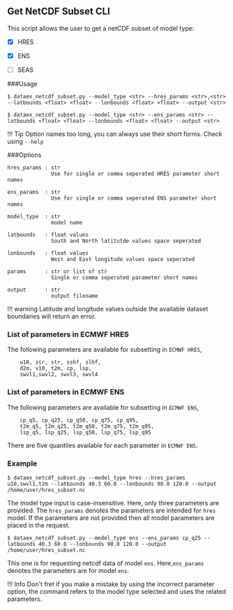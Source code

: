 ## Get NetCDF Subset CLI

This script allows the user to get a netCDF subset of model type:

* [X] HRES
* [X] ENS
* [ ] SEAS 


###Usage
```
$ dataex_netcdf_subset.py --model_type <str> --hres_params <str>,<str> --latbounds <float> <float> --lonbounds <float> <float> --output <str>

$ dataex_netcdf_subset.py --model_type <str> --ens_params <str> --latbounds <float> <float> --lonbounds <float> <float> --output <str>

```
!!! Tip
    Option names too long, you can always use their short forms. Check using `--help`
    
    
###Options

```
hres_params : str
              Use for single or comma seperated HRES parameter short names
              
ens_params  : str
              Use for single or comma seperated ENS parameter short names
              
model_type  : str
              model name
             
latbounds   : float values
              South and North latitutde values space seperated 
                
lonbounds   : float values 
              West and East longitude values space seperated 
                
params      : str or list of str
              Single or comma seperated parameter short names 
           
output      : str
              output filename
```


!!! warning
    Latitude and longitude values outside the available dataset boundaries will return an error. 

### List of parameters in ECMWF HRES

The following parameters are available for subsetting in `ECMWF HRES`,

```
    u10, ssr, str, sshf, slhf,
    d2m, v10, t2m, cp, lsp,
    swvl1,swvl2, swvl3, swvl4
```

### List of parameters in ECMWF ENS

The following parameters are available for subsetting in `ECMWF ENS`,

```
    cp_q5, cp_q25, cp_q50, cp_q75, cp_q95,
    t2m_q5, t2m_q25, t2m_q50, t2m_q75, t2m_q95,
    lsp_q5, lsp_q25, lsp_q50, lsp_q75, lsp_q95
```
There are five quantiles available for each parameter in `ECMWF ENS`. 


### Example
```
$ dataex_netcdf_subset.py --model_type hres --hres_params u10,swvl1,t2m --latbounds 40.3 60.0 --lonbounds 90.0 120.0 --output /home/user/hres_subset.nc
```
The model type input is case-insensitive. Here, only three parameters are provided. The `hres_params` denotes the parameters are intended for `hres` model. If the parameters are not provided then all model parameters are placed in the request.

```
$ dataex_netcdf_subset.py --model_type ens --ens_params cp_q25 --latbounds 40.3 60.0 --lonbounds 90.0 120.0 --output /home/user/hres_subset.nc
```
This one is for requesting netcdf data of model `ens`. Here,`ens_params` denotes the parameters are for model `ens`. 

!!! Info
    Don't fret if you make a mistake by using the incorrect parameter option, the command refers to the model type selected and uses the related parameters. 

